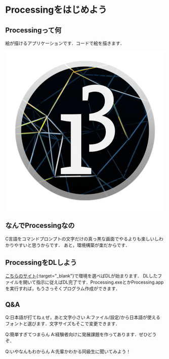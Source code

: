 # Processingをはじめよう

## Processingって何
絵が描けるアプリケーションです．コードで絵を描きます．

![icon](img/Pro.png "icon")

## なんでProcessingなの
C言語をコマンドプロンプトの文字だけの真っ黒な画面でやるよりも楽しいしわかりやすいと思うからです．
あと，環境構築が楽だからです．

## ProcessingをDLしよう
[こちらのサイト](https://processing.org/download/){:target="_blank"}で環境を選べばDLが始まります．
DLしたファイルを開いて指示に従えばDL完了です．Processing.exeとかProcessing.appを実行すれば，もうさっそくプログラム作成ができます．


## Q&A
Q:日本語が打てねぇぜ，あと文字小さい
A:ファイル/設定/から日本語が使えるフォントと選びます．文字サイズもそこで変更できます．

Q:簡単すぎてつまらん
A:経験者向けに発展課題を作ってあります．ぜひどうぞ．

Q:いやなんもわからん
A:先輩かわかる同級生に聞いてみよう！
